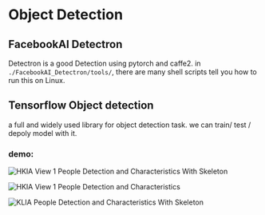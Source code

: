 # Object Detection

## FacebookAI Detectron

Detectron is a good Detection using pytorch and caffe2. in `./FacebookAI_Detectron/tools/`, there are many shell scripts tell you how to run this on Linux.

## Tensorflow Object detection

a full and widely used library for object detection task. we can train/ test / depoly model with it.

### demo:
![ HKIA View 1 People Detection and Characteristics With Skeleton](https://github.com/walton-wang929/Object_Detection/raw/master/FacebookAI_Detectron/demo_gif/HK/HKIA%20View%201%20People%20Detection%20and%20Characteristics%20With%20Skeleton.gif)

![HKIA View 1 People Detection and Characteristics](https://github.com/walton-wang929/Object_Detection/raw/master/FacebookAI_Detectron/demo_gif/HK/HKIA%20View%201%20People%20Detection%20and%20Characteristics.gif)

![ KLIA People Detection and Characteristics With Skeleton](https://github.com/walton-wang929/Object_Detection/raw/master/FacebookAI_Detectron/demo_gif/KLA/KLIA%20People%20Detection%20and%20Characteristics%20With%20Skeleton.gif)

